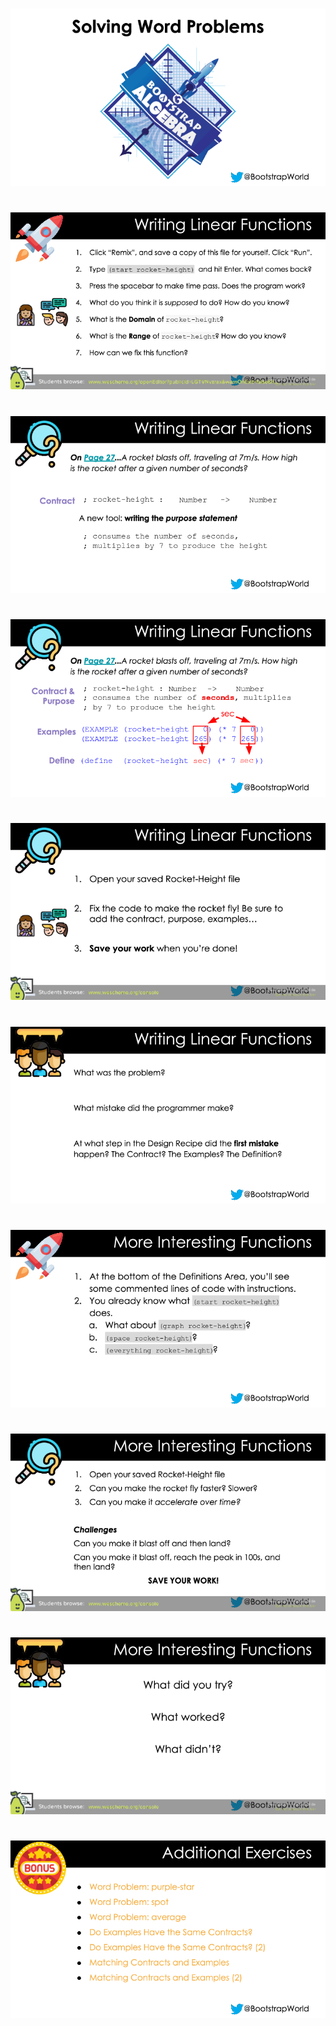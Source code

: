 #

![Solving_Word_Problems-WeScheme-0000.png](Solving_Word_Problems-WeScheme-0000.png)

#

![Solving_Word_Problems-WeScheme-0001.png](Solving_Word_Problems-WeScheme-0001.png)

#

![Solving_Word_Problems-WeScheme-0002.png](Solving_Word_Problems-WeScheme-0002.png)

#

![Solving_Word_Problems-WeScheme-0003.png](Solving_Word_Problems-WeScheme-0003.png)

#

![Solving_Word_Problems-WeScheme-0004.png](Solving_Word_Problems-WeScheme-0004.png)

#

![Solving_Word_Problems-WeScheme-0005.png](Solving_Word_Problems-WeScheme-0005.png)

#

![Solving_Word_Problems-WeScheme-0006.png](Solving_Word_Problems-WeScheme-0006.png)

#

![Solving_Word_Problems-WeScheme-0007.png](Solving_Word_Problems-WeScheme-0007.png)

#

![Solving_Word_Problems-WeScheme-0008.png](Solving_Word_Problems-WeScheme-0008.png)

#

![Solving_Word_Problems-WeScheme-0009.png](Solving_Word_Problems-WeScheme-0009.png)

